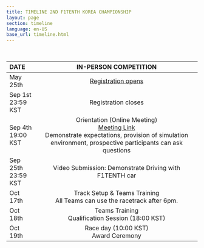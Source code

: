 ```yaml
---
title: TIMELINE 2ND F1TENTH KOREA CHAMPIONSHIP
layout: page
section: timeline
language: en-US
base_url: timeline.html
---
```

<br>


<!-- ***It will be open by April 30th*** -->

<!-- *-Note: The schedule may be subject to change depending on circumstances.* -->


<!-- | DATE | IN-PERSON COMPETITION |
|:---|:---|
| May 25th | Registration opens |
| Sep 15th - 23:59 KST | Registration closes |
| Aug 21th - 7pm KST |Online, Introduction of all teams, Race overview, Track overview for in-person competition<br> 
| Oct 17th | Introduction to F1/10th Challenges , Lectures on Autonomous Driving Technology |
| Oct 18th | Race Day(Time Trial) |
| Oct 19th | Race Day(Head to Head) , Award Ceremony -->

| DATE | IN-PERSON COMPETITION |
|:---|:---:|
| May 25th | [Registration opens](https://docs.google.com/forms/d/1ycNog7lz3oYiwzHIJfmzt0CW0E1GGCBMy1FUQ7ij1AI/viewform?edit_requested=true) |
| Sep 1st <br> 23:59 KST | Registration closes |
| Sep 4th <br> 19:00 KST |Orientation (Online Meeting) <br> [Meeting Link](https://unist-kr.zoom.us/j/83493524196) <br> Demonstrate expectations, provision of simulation environment, prospective participants can ask questions |
| Sep 25th <br> 23:59 KST | Video Submission: Demonstrate Driving with F1TENTH car |
| Oct 17th | Track Setup & Teams Training <br> All Teams can use the racetrack after 6pm.|
| Oct 18th | Teams Training <br> Qualification Session (18:00 KST)|
| Oct 19th | Race day (10:00 KST) <br> Award Ceremony |

<!-- competition<br> 
| Oct 17th | Introduction to F1/10th Challenges , Lectures on Autonomous Driving Technology |
| Oct 18th | Race Day(Time Trial) |
| Oct 19th | Race Day(Head to Head) , Award Ceremony -->
